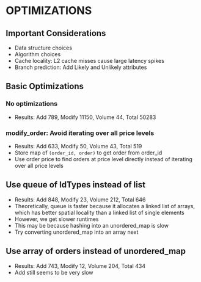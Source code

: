 # OPTIMIZATIONS

## Important Considerations

- Data structure choices
- Algorithm choices
- Cache locality: L2 cache misses cause large latency spikes
- Branch prediction: Add Likely and Unlikely attributes

## Basic Optimizations

### No optimizations

- Results: Add 789, Modify 11150, Volume 44, Total 50283

### modify_order: Avoid iterating over all price levels

- Results: Add 633, Modify 50, Volume 43, Total 519
- Store map of `(order_id, order)` to get order from order_id
- Use order price to find orders at price level directly instead of iterating over all price levels

## Use queue of IdTypes instead of list

- Results: Add 848, Modify 23, Volume 212, Total 646
- Theoretically, queue is faster because it allocates a linked list of arrays, which has better spatial locality than a linked list of single elements
- However, we get slower runtimes
- This may be because hashing into an unordered_map is slow
- Try converting unordered_map into an array next

## Use array of orders instead of unordered_map

- Results: Add 743, Modify 12, Volume 204, Total 434
- Add still seems to be very slow
